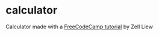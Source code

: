 # calculator

Calculator made with a [FreeCodeCamp tutorial](https://www.freecodecamp.org/news/how-to-build-an-html-calculator-app-from-scratch-using-javascript-4454b8714b98/) by Zell Liew